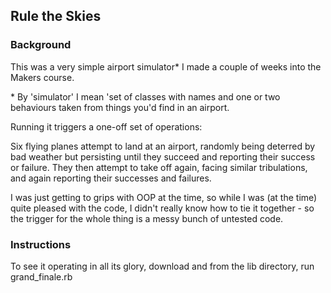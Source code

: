Rule the Skies
------

### Background

This was a very simple airport simulator* I made a couple of weeks into the Makers course.

\* By 'simulator' I mean 'set of classes with names and one or two behaviours taken from things you'd find in an airport.

Running it triggers a one-off set of operations:

Six flying planes attempt to land at an airport, randomly being deterred by bad weather but persisting until they succeed and reporting their success or failure. They then attempt to take off again, facing similar tribulations, and again reporting their successes and failures.

I was just getting to grips with OOP at the time, so while I was (at the time) quite pleased with the code, I didn't really know how to tie it together - so the trigger for the whole thing is a messy bunch of untested code.

### Instructions

To see it operating in all its glory, download and from the lib directory, run grand_finale.rb
